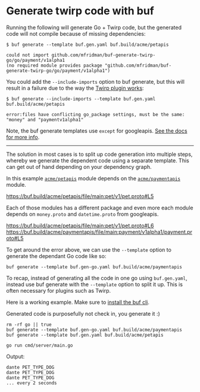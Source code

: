 # Generate twirp code with buf

Running the following will generate Go + Twirp code, but the generated code will not compile because of missing dependencies:

```
$ buf generate --template buf.gen.yaml buf.build/acme/petapis

could not import github.com/mfridman/buf-generate-twirp-go/go/payment/v1alpha1
(no required module provides package "github.com/mfridman/buf-generate-twirp-go/go/payment/v1alpha1")
```

You could add the `--include-imports` option to buf generate, but this will result in a failure due to the way the [Twirp plugin works](https://github.com/twitchtv/twirp/blob/ff7d9f87d8598707f3465c80ee5dec1ba8520310/protoc-gen-twirp/generator.go#L181-L216):

```
$ buf generate --include-imports --template buf.gen.yaml buf.build/acme/petapis

error:files have conflicting go_package settings, must be the same: "money" and "paymentv1alpha1"
```

Note, the buf generate templates use `except` for googleapis. [See the docs for more info](https://docs.buf.build/tour/use-managed-mode#remove-modules-from-managed-mode).

---

The solution in most cases is to split up code generation into multiple steps, whereby we generate the dependent code using a separate template. This can get out of hand depending on your dependency graph.

In this example [`acme/petapis`](https://buf.build/acme/petapis) module depends on the [`acme/paymentapis`](https://buf.build/acme/paymentapis) module.

https://buf.build/acme/petapis/file/main:pet/v1/pet.proto#L5

Each of those modules has a different package and even more each module depends on `money.proto` and `datetime.proto` from googleapis.

https://buf.build/acme/petapis/file/main:pet/v1/pet.proto#L6
https://buf.build/acme/paymentapis/file/main:payment/v1alpha1/payment.proto#L5

To get around the error above, we can use the `--template` option to generate the dependant Go code like so:

```
buf generate --template buf.gen-go.yaml buf.build/acme/paymentapis
```

To recap, instead of generating all the code in one go using `buf.gen.yaml`, instead use buf generate with the `--template` option to split it up. This is often necessary for plugins such as Twirp.

Here is a working example. Make sure to [install the buf cli](https://docs.buf.build/installation).

Generated code is purposefully not check in, you generate it :)

```
rm -rf go || true
buf generate --template buf.gen-go.yaml buf.build/acme/paymentapis
buf generate --template buf.gen.yaml buf.build/acme/petapis

go run cmd/server/main.go
```

Output:

```
dante PET_TYPE_DOG
dante PET_TYPE_DOG
dante PET_TYPE_DOG
... every 2 seconds
```

